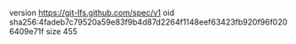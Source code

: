 version https://git-lfs.github.com/spec/v1
oid sha256:4fadeb7c79520a59e83f9b4d87d2264f1148eef63423fb920f96f0206409e71f
size 455
